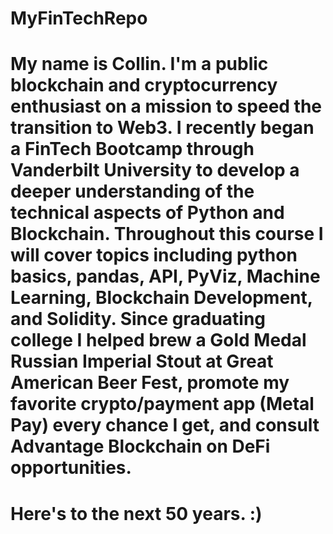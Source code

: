 # MyFinTechRepo

#  My name is Collin. I'm a public blockchain and cryptocurrency enthusiast on a mission to speed the transition to Web3. I recently began a FinTech Bootcamp through Vanderbilt University to develop a deeper understanding of the technical aspects of Python and Blockchain. Throughout this course I will cover topics including python basics, pandas, API, PyViz, Machine Learning, Blockchain Development, and Solidity. Since graduating college I helped brew a Gold Medal Russian Imperial Stout at Great American Beer Fest, promote my favorite crypto/payment app (Metal Pay) every chance I get, and consult Advantage Blockchain on DeFi opportunities.

#  Here's to the next 50 years. :)
